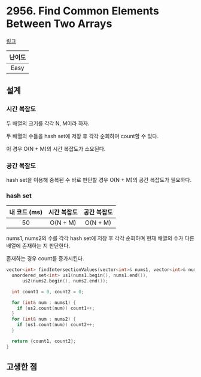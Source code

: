 # 2956. Find Common Elements Between Two Arrays

[링크](https://leetcode.com/problems/find-common-elements-between-two-arrays/)

| 난이도 |
| :----: |
|  Easy  |

## 설계

### 시간 복잡도

두 배열의 크기를 각각 N, M이라 하자.

두 배열의 수들을 hash set에 저장 후 각각 순회하며 count할 수 있다.

이 경우 O(N + M)의 시간 복잡도가 소요된다.

### 공간 복잡도

hash set을 이용해 중복된 수 바로 판단할 경우 O(N + M)의 공간 복잡도가 필요하다.

### hash set

| 내 코드 (ms) | 시간 복잡도 | 공간 복잡도 |
| :----------: | :---------: | :---------: |
|      50      |  O(N + M)   |  O(N + M)   |

nums1, nums2의 수를 각각 hash set에 저장 후 각각 순회하며 현재 배열의 수가 다른 배열에 존재하는 지 판단한다.

존재하는 경우 count를 증가시킨다.

```cpp
vector<int> findIntersectionValues(vector<int>& nums1, vector<int>& nums2) {
  unordered_set<int> us1(nums1.begin(), nums1.end()),
      us2(nums2.begin(), nums2.end());

  int count1 = 0, count2 = 0;

  for (int& num : nums1) {
    if (us2.count(num)) count1++;
  }
  for (int& num : nums2) {
    if (us1.count(num)) count2++;
  }

  return {count1, count2};
}
```

## 고생한 점
